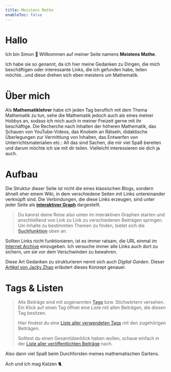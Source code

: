 ```yaml
---
title: Meistens Mathe
enableToc: false
---
```


# Hallo 

Ich bin Simon 👋 
Willkommen auf meiner Seite namens **Meistens Mathe**. 

Ich habe sie so genannt, da ich hier meine Gedanken zu Dingen, die mich beschäftigen oder interessante Links, die ich gefunden habe, teilen möchte...und diese drehen sich eben meistens um Mathematik.

# Über mich

Als **Mathematiklehrer** habe ich jeden Tag beruflich mit dem Thema Mathematik zu tun, sehe die Mathematik jedoch auch als eines meiner Hobbys an, sodass ich mich auch in meiner Freizeit gerne mit ihr beschäftige.
Die Recherche nach Inhalten der höheren Mathematik, das Schauen von YouTube-Videos, das Knobeln an Rätseln, didaktische Überlegungen zur Vermittlung von Inhalten, das Entwerfen von Unterrichtsmaterialien etc.: All das sind Sachen, die mir viel Spaß bereiten und darum möchte ich sie mit dir teilen. Vielleicht interessieren sie dich ja auch.

# Aufbau

Die Struktur dieser Seite ist nicht die eines klassischen Blogs, sondern ähnelt eher einem Wiki, in dem verschiedene Seiten mit Links untereinander verknüpft sind. Die Verbindungen, die diese Links erzeugen, sind unter jeder Seite als <u>**interaktiver Graph**</u> dargestellt. 

> Du kannst deine Reise also unten im interaktiven Graphen starten und anschließend von Link zu Link zu verschiedenen Beiträgen springen. Um Inhalte zu bestimmten Themen zu finden, bietet sich die <u>**Suchfunktion**</u> oben an. 

Sollten Links nicht funktionieren, ist es immer ratsam, die URL einmal im [Internet Archive](https://web.archive.org) einzugeben. Ich versuche immer alle Links auch dort zu sichern, um sie vor dem Verschwinden zu bewahren. 

Diese Art Gedanken zu strukturieren nennt sich auch *Digital Garden*. Dieser [Artikel von Jacky Zhao](https://jzhao.xyz/posts/networked-thought/) erläutert dieses Konzept genauer.


# Tags & Listen

> Alle Beiträge sind mit sogenannten <u>**Tags**</u> bzw. Stichwörtern versehen. Ein Klick auf einen Tag öffnet eine Liste mit allen Beiträgen, die diesen Tag besitzen.
>
> Hier findest du eine [Liste aller verwendeten Tags](https://meistensmathe.de/tags) mit den zugehörigen Beiträgen.
>
> Solltest du einen Gesamtüberblick haben wollen, schaue einfach in der [Liste aller veröffentlichten Beiträge](https://meistensmathe.de/tags/alle) nach.

Also dann viel Spaß beim Durchforsten meines mathematischen Gartens.

Ach und ich mag Katzen 🐈

